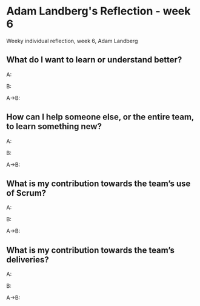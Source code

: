 # Adam Landberg's Reflection - week 6

Weeky individual reflection, week 6, Adam Landberg

## What do I want to learn or understand better?

A: 

B: 

A->B: 

## How can I help someone else, or the entire team, to learn something new?

A: 

B: 

A->B: 

## What is my contribution towards the team’s use of Scrum?

A: 

B: 

A->B: 

## What is my contribution towards the team’s deliveries?

A: 

B: 

A->B: 
